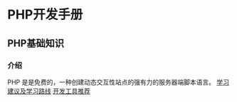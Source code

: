 # PHP开发手册
## PHP基础知识
### 介绍
PHP 是是免费的，一种创建动态交互性站点的强有力的服务器端脚本语言。
[学习建议及学习路线](https://www.runoob.com/w3cnote/php-learning-recommend.html)
[开发工具推荐](https://www.runoob.com/w3cnote/php-develop-tools.html)
